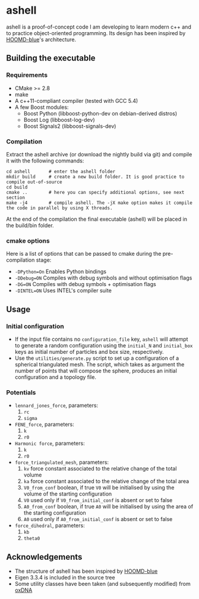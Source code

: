 # ashell

ashell is a proof-of-concept code I am developing to learn modern c++ and to practice object-oriented programming. Its design has been inspired by [HOOMD-blue](http://glotzerlab.engin.umich.edu/hoomd-blue/)'s architecture.

## Building the executable

### Requirements

* CMake >= 2.8
* make
* A c++11-compliant compiler (tested with GCC 5.4)
* A few Boost modules:
    * Boost Python (libboost-python-dev on debian-derived distros)
    * Boost Log (libboost-log-dev) 
    * Boost Signals2 (libboost-signals-dev)

### Compilation

Extract the ashell archive (or download the nightly build via git) and compile it with the following commands:

	cd ashell		# enter the ashell folder
	mkdir build 	# create a new build folder. It is good practice to compile out-of-source
	cd build
	cmake ..		# here you can specify additional options, see next section
	make -j4		# compile ashell. The -jX make option makes it compile the code in parallel by using X threads.

At the end of the compilation the final executable (ashell) will be placed in the build/bin folder.

### cmake options

Here is a list of options that can be passed to cmake during the pre-compilation stage:

* `-DPython=On`			Enables Python bindings
* `-DDebug=ON`				Compiles with debug symbols and without optimisation flags
* `-DG=ON`				Compiles with debug symbols + optimisation flags
* `-DINTEL=ON`				Uses INTEL's compiler suite

## Usage

### Initial configuration

* If the input file contains no `configuration_file` key, `ashell` will attempt to generate a random configuration using the `initial_N` and `initial_box` keys as initial number of particles and box size, respectively.
* Use the `utilities/generate.py` script to set up a configuration of a spherical triangulated mesh. The script, which takes as argument the number of points that will compose the sphere, produces an initial configuration and a topology file.

### Potentials

* `lennard_jones_force`, parameters:
	1. `rc`
	2. `sigma`
* `FENE_force`, parameters:
	1. `k`
	2. `r0`
* `Harmonic force`, parameters:
	1. `k`
	2. `r0`
* `force_triangulated_mesh`, parameters:
	1. `kv` force constant associated to the relative change of the total volume
	2. `ka` force constant associated to the relative change of the total area
	3. `V0_from_conf` boolean, if true `V0` will be initialised by using the volume of the starting configuration
	4. `V0` used only if `V0_from_initial_conf` is absent or set to false
	5. `A0_from_conf` boolean, if true `A0` will be initialised by using the area of the starting configuration
	6. `A0` used only if `A0_from_initial_conf` is absent or set to false
* `force_dihedral`, parameters:
	1. `kb`
	2. `theta0`

## Acknowledgements

* The structure of ashell has been inspired by [HOOMD-blue](http://glotzerlab.engin.umich.edu/hoomd-blue/)
* Eigen 3.3.4 is included in the source tree
* Some utility classes have been taken (and subsequently modified) from [oxDNA](https://sourceforge.net/projects/oxdna/)
